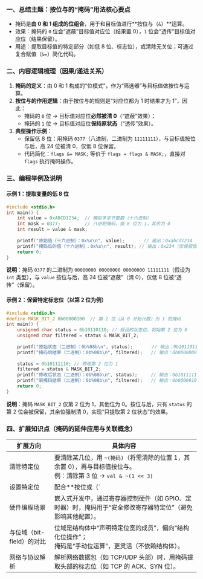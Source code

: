 ### 一、总结主题：按位与的“掩码”用法核心要点
- 掩码是**由 0 和 1 组成的位组合**，用于和目标值进行**按位与（`&`）**运算。
- 效果：掩码的 `0` 位会“遮蔽”目标值对应位（结果置 0），`1` 位会“透传”目标值对应位（结果保留）。
- 用途：提取目标值的特定部分（如低 8 位、标志位），或清除无关位；可通过复合赋值（`&=`）简化代码。


### 二、内容逻辑梳理（因果/递进关系）
1. **掩码的定义**：由 0 和 1 构成的“位模式”，作为“筛选器”与目标值做按位与运算。
2. **按位与的作用逻辑**：由于按位与的规则是“对应位都为 1 时结果才为 1”，因此：
   - 掩码的 `0` 位 → 目标值对应位**必然被清 0**（“遮蔽”效果）；
   - 掩码的 `1` 位 → 目标值对应位**保持原状态**（“透传”效果）。
3. **典型操作示例**：
   - 保留低 8 位：用掩码 `0377`（八进制，二进制为 `11111111`），与目标值按位与后，高 24 位被清 0，仅低 8 位保留。
   - 代码简化：`flags &= MASK;` 等价于 `flags = flags & MASK;`，直接对 `flags` 执行掩码操作。


### 三、编程举例及说明
#### 示例 1：提取变量的低 8 位
```c
#include <stdio.h>
int main() {
    int value = 0xABCD1234;  // 模拟多字节整数（十六进制）
    int mask = 0377;         // 八进制掩码，低 8 位为 1，其余为 0
    int result = value & mask;
    
    printf("原始值（十六进制）：0x%x\n", value);       // 输出：0xabcd1234
    printf("掩码后的值（十六进制）：0x%x\n", result); // 输出：0x234（仅保留低 8 位）
    return 0;
}
```
**说明**：掩码 `0377` 的二进制为 `00000000 00000000 00000000 11111111`（假设为 `int` 类型），与 `value` 按位与后，高 24 位被“遮蔽”（清 0），仅低 8 位被“透传”（保留）。


#### 示例 2：保留特定标志位（以第 2 位为例）
```c
#include <stdio.h>
#define MASK_BIT_2 0b00000100  // 第 2 位（从 0 开始计数）为 1 的掩码
int main() {
    unsigned char status = 0b10110110; // 假设的状态位，初始第 2 位为 0
    unsigned char filtered = status & MASK_BIT_2;
    
    printf("原始状态（二进制）：0b%08b\n", status);       // 输出：0b10110110
    printf("掩码后结果（二进制）：0b%08b\n", filtered);   // 输出：0b00000000（第 2 位透传后为 0）
    
    status = 0b10111110; // 修改第 2 位为 1
    filtered = status & MASK_BIT_2;
    printf("修改后状态（二进制）：0b%08b\n", status);     // 输出：0b10111110
    printf("新掩码结果（二进制）：0b%08b\n", filtered);   // 输出：0b00000100（第 2 位透传后为 1）
    return 0;
}
```
**说明**：掩码 `MASK_BIT_2` 仅第 2 位为 1，其他位为 0。按位与后，只有 `status` 的第 2 位会被保留，其余位强制清 0，实现“只提取第 2 位状态”的效果。


### 四、扩展知识点（掩码的延伸应用与关联概念）
| 扩展方向          | 具体内容                                                                 |
|-------------------|--------------------------------------------------------------------------|
| 清除特定位         | 要清除某几位，用 `~(掩码)`（将需清除的位置 1，其余置 0），再与目标值按位与。<br>例：清除第 3 位 → `val & ~(1 << 3)` |
| 设置特定位         | 配合**按位或（`|`）**，用“置 1 掩码”（需设为 1 的位置 1，其余置 0）与目标值按位或。<br>例：设置第 4 位 → `val | (1 << 4)` |
| 硬件编程场景       | 嵌入式开发中，通过寄存器控制硬件（如 GPIO、定时器）时，掩码用于“安全修改寄存器特定位”（避免影响其他配置）。 |
| 与位域（bit-field）的对比 | 位域是结构体中“声明特定位宽的成员”，偏向“结构化位操作”；<br>掩码是“手动位运算”，更灵活（不依赖结构体）。 |
| 网络与协议解析     | 解析网络数据包（如 TCP/UDP 头部）时，用掩码提取头部的标志位（如 TCP 的 ACK、SYN 位）。 |